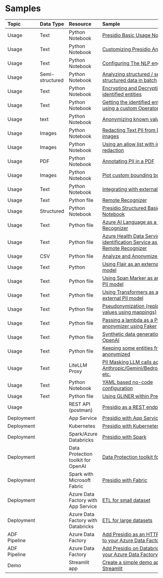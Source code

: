 # Samples

| Topic       |     Data Type     |Resource                                  | Sample                                                                                                                                          |
| :---------- |:--------------------------------------| :---------------------------------| :---------------------------------------------------------------------------------------------------------------------------------------------- |
| Usage | Text      | Python Notebook                        | [Presidio Basic Usage Notebook](python/presidio_notebook.ipynb)  |
| Usage | Text       | Python Notebook                       | [Customizing Presidio Analyzer](python/customizing_presidio_analyzer.ipynb) |
| Usage | Text       | Python Notebook                       | [Configuring The NLP engine](python/ner_model_configuration.ipynb) |
| Usage | Semi-structured       | Python Notebook            | [Analyzing structured / semi-structured data in batch](python/batch_processing.ipynb)|
| Usage | Text       | Python Notebook                       | [Encrypting and Decrypting identified entities](python/encrypt_decrypt.ipynb)|
| Usage | Text       | Python Notebook                       | [Getting the identified entity value using a custom Operator](python/getting_entity_values.ipynb)|
| Usage | text       | Python Notebook                       | [Anonymizing known values](python/Anonymizing%20known%20values.ipynb)
| Usage | Images       | Python Notebook                     | [Redacting Text PII from DICOM images](python/example_dicom_image_redactor.ipynb)
| Usage | Images        | Python Notebook                    | [Using an allow list with image redaction](python/image_redaction_allow_list_approach.ipynb)
| Usage | PDF   | Python Notebook                            | [Annotating PII in a PDF](python/example_pdf_annotation.ipynb)
| Usage | Images     | Python Notebook                       | [Plot custom bounding boxes](python/plot_custom_bboxes.ipynb)
| Usage | Text     | Python Notebook                         | [Integrating with external services](python/integrating_with_external_services.ipynb) |
| Usage | Text       | Python file                           | [Remote Recognizer](python/example_remote_recognizer.py) |
| Usage | Structured     | Python Notebook                   | [Presidio Structured Basic Usage Notebook](python/example_structured.ipynb) |
| Usage | Text      | Python file                            | [Azure AI Language as a Remote Recognizer](python/text_analytics/index.md)  |
| Usage | Text      | Python file                            | [Azure Health Data Services de-identification Service as a Remote Recognizer](python/ahds/index.md)  |
| Usage | CSV       | Python file                            | [Analyze and Anonymize CSV file](https://github.com/microsoft/presidio/blob/main/docs/samples/python/process_csv_file.py) |
| Usage | Text      | Python                                 | [Using Flair as an external PII model](https://github.com/microsoft/presidio/blob/main/docs/samples/python/flair_recognizer.py)|
| Usage | Text      | Python file                            | [Using Span Marker as an external PII model](https://github.com/microsoft/presidio/blob/main/docs/samples/python/span_marker_recognizer.py)|
| Usage | Text      | Python file                            | [Using Transformers as an external PII model](python/transformers_recognizer/index.md)|
| Usage | Text      | Python file                            | [Pseudonymization (replace PII values using mappings)](python/pseudonymization.ipynb)|
| Usage | Text      | Python file                            | [Passing a lambda as a Presidio anonymizer using Faker](python/example_custom_lambda_anonymizer.py)|
| Usage | Text      | Python file                            | [Synthetic data generation with OpenAI](python/synth_data_with_openai.ipynb)|
| Usage | Text      | Python file                            | [Keeping some entities from being anonymized](python/keep_entities.ipynb)|
| Usage | Text     | LiteLLM Proxy                           | [PII Masking LLM calls across Anthropic/Gemini/Bedrock/Azure, etc.](docker/litellm.md)|
| Usage | Text     | Python Notebook                         | [YAML based no-code configuration](python/no_code_config.ipynb) |
| Usage | Text     | Python file                             | [Using GLiNER within Presidio](python/gliner.md) |
| Usage      | | REST API (postman)                          | [Presidio as a REST endpoint](docker/index.md)|
| Deployment | | App Service                                 | [Presidio with App Service](deployments/app-service/index.md)|
| Deployment | | Kubernetes                                  | [Presidio with Kubernetes](deployments/k8s/index.md)|
| Deployment | | Spark/Azure Databricks                      | [Presidio with Spark](deployments/spark/index.md)|
| Deployment | | Data Protection toolkit for OpenAI          | [Data Protection toolkit for OpenAI](deployments/openai-anonymaztion-and-deanonymaztion-best-practices/index.md)|
| Deployment | | Spark with Microsoft Fabric                 | [Presidio with Fabric](fabric/index.md)|
| Deployment | | Azure Data Factory with App Service         | [ETL for small dataset](deployments/data-factory/presidio-data-factory.md#option-1-presidio-as-an-http-rest-endpoint) |
| Deployment | | Azure Data Factory with Databricks          | [ETL for large datasets](deployments/data-factory/presidio-data-factory.md#option-2-presidio-on-azure-databricks) |
| ADF Pipeline | | Azure Data Factory                        | [Add Presidio as an HTTP service to your Azure Data Factory](deployments/data-factory/presidio-data-factory-template-gallery-http.md) |
| ADF Pipeline | | Azure Data Factory                        | [Add Presidio on Databricks to your Azure Data Factory](deployments/data-factory/presidio-data-factory-template-gallery-databricks.md) |
| Demo |  | Streamlit app                                    | [Create a simple demo app using Streamlit](python/streamlit/index.md)
